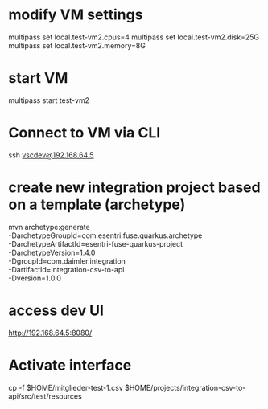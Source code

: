 # modify VM settings
multipass set local.test-vm2.cpus=4
multipass set local.test-vm2.disk=25G
multipass set local.test-vm2.memory=8G

# start VM
multipass start test-vm2

# Connect to VM via CLI
ssh vscdev@192.168.64.5

# create new integration project based on a template (archetype)


mvn archetype:generate                                   \
  -DarchetypeGroupId=com.esentri.fuse.quarkus.archetype  \
  -DarchetypeArtifactId=esentri-fuse-quarkus-project     \
  -DarchetypeVersion=1.4.0                               \
  -DgroupId=com.daimler.integration                      \
  -DartifactId=integration-csv-to-api                         \
  -Dversion=1.0.0


# access dev UI

http://192.168.64.5:8080/

# Activate interface

cp -f $HOME/mitglieder-test-1.csv $HOME/projects/integration-csv-to-api/src/test/resources


